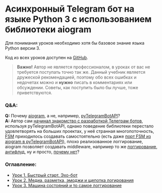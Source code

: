 # Асинхронный Telegram бот на языке Python 3 с использованием библиотеки aiogram

Для понимания уроков необходимо хотя бы базовое знание языка Python версии 3.

Код из всех уроков доступен на [GitHub](https://github.com/surik00/aiogram-lessons).

> **Важно!** Автор не является профессионалом, в уроках от вас не требуется поступать точно так же. Данный учебник является дружеской рекомендацией, поэтому обо всех ошибках и недочетах можно и **нужно** писать в комментариях или обсуждении. Советы, как поступить было бы лучше, тоже приветствуются.

### Q&A:

**Q:** Почему [aiogram](http://aiogram.readthedocs.io/en/latest/index.html), а не, например, [pyTelegramBotAPI](https://github.com/eternnoir/pyTelegramBotAPI)?  
**A:** Автор сам [начинал знакомство с разработкой Телеграм ботов](https://www.gitbook.com/book/groosha/telegram-bot-lessons/details), используя pyTelegramBotAPI, однако поведение библиотеки перестало удовлетворять на больших проектах, у неё странная многопоточность, [FSM](https://en.wikipedia.org/wiki/Finite-state_machine) приходилось создавать самостоятельно \(есть даже [порт FSM из aiogram в pyTelegramBotAPI](https://github.com/Ars2014/FSMTelegramBotAPI)\), плохо реализованное логгирование, aiogram позволяет создавать middleware, например то же [логгирование](https://github.com/aiogram/aiogram/blob/master/aiogram/contrib/middlewares/logging.py), [антифлуд](https://github.com/aiogram/aiogram/blob/master/examples/middleware_and_antiflood.py), ну и просто, [почему нет](https://goo.gl/ngtT8u)?


### **Оглавление:**

* [Урок 1. Быстрый старт. Эхо-бот](https://surik00.gitbooks.io/aiogram-lessons/content/chapter1.html)
* [Урок 2. Медиа, разметка, эмоджи и щепотка логирования](http://surik00.gitbooks.io/aiogram-lessons/content/chapter2.html)
* [Урок 3. Машина состояний и то самое логгирование](http://surik00.gitbooks.io/aiogram-lessons/content/chapter3.html)


